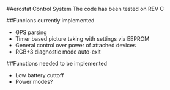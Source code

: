 #Aerostat Control System
The code has been tested on REV C 

##Funcions currently implemented
- GPS parsing
- Timer based picture taking with settings via EEPROM
- General control over power of attached devices
- RGB+3 diagnostic mode auto-exit

##Functions needed to be implemented
- Low battery cuttoff
- Power modes?
